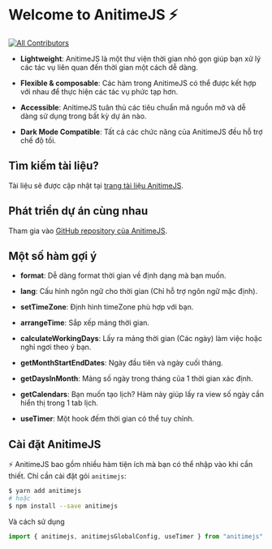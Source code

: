 # Welcome to AnitimeJS ⚡️

[![All Contributors](https://img.shields.io/badge/all_contributors-2-orange.svg?style=flat-square)](#contributors-)

- **Lightweight**: AnitimeJS là một thư viện thời gian nhỏ gọn giúp bạn xử lý các tác vụ liên quan đến thời gian một cách dễ dàng.
  
- **Flexible & composable**: Các hàm trong AnitimeJS có thể được kết hợp với nhau để thực hiện các tác vụ phức tạp hơn.

- **Accessible**: AnitimeJS tuân thủ các tiêu chuẩn mã nguồn mở và dễ dàng sử dụng trong bất kỳ dự án nào.

- **Dark Mode Compatible**: Tất cả các chức năng của AnitimeJS đều hỗ trợ chế độ tối.

## Tìm kiếm tài liệu?

Tài liệu sẽ được cập nhật tại [trang tài liệu AnitimeJS](https://ui.ani2am.me/).

## Phát triển dự án cùng nhau

Tham gia vào [GitHub repository của AnitimeJS](https://github.com/fo-nhan/Ani-Time-JS).

## Một số hàm gợi ý

- **format**: Dễ dàng format thời gian về định dạng mà bạn muốn.

- **lang**: Cấu hình ngôn ngữ cho thời gian (Chỉ hỗ trợ ngôn ngữ mặc định).

- **setTimeZone**: Định hình timeZone phù hợp với bạn.
  
- **arrangeTime**: Sắp xếp mảng thời gian.

- **calculateWorkingDays**: Lấy ra mảng thời gian (Các ngày) làm việc hoặc nghỉ ngơi theo ý bạn.

- **getMonthStartEndDates**: Ngày đầu tiên và ngày cuối tháng.
  
- **getDaysInMonth**: Mảng số ngày trong tháng của 1 thời gian xác định.
  
- **getCalendars**: Bạn muốn tạo lịch? Hàm này giúp lấy ra view số ngày cần hiển thị trong 1 tab lịch.
  
- **useTimer**: Một hook đếm thời gian có thể tuy chỉnh.

## Cài đặt AnitimeJS

⚡️ AnitimeJS bao gồm nhiều hàm tiện ích mà bạn có thể nhập vào khi cần thiết. Chỉ cần cài đặt gói `anitimejs`:

```sh
$ yarn add anitimejs
# hoặc
$ npm install --save anitimejs
```

Và cách sử dụng

```jsx
import { anitimejs, anitimejsGlobalConfig, useTimer } from "anitimejs";
```
